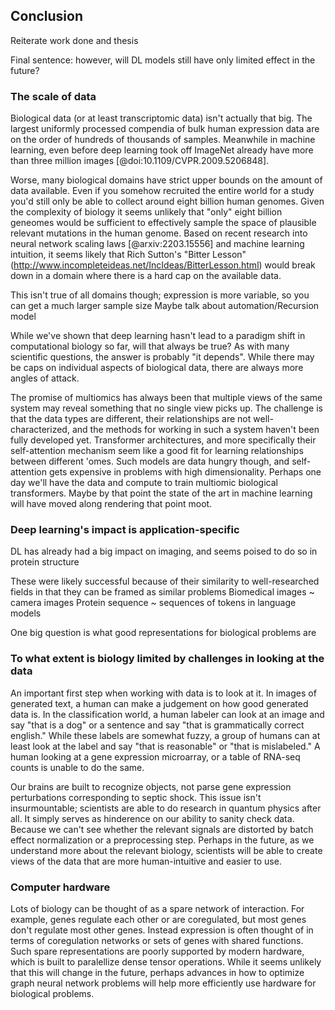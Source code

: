 ## Conclusion

Reiterate work done and thesis

Final sentence: however, will DL models still have only limited effect in the future?

### The scale of data

Biological data (or at least transcriptomic data) isn't actually that big.
The largest uniformly processed compendia of bulk human expression data are on the order of hundreds of thousands of samples.
Meanwhile in machine learning, even before deep learning took off ImageNet already have more than three million images [@doi:10.1109/CVPR.2009.5206848].

Worse, many biological domains have strict upper bounds on the amount of data available.
Even if you somehow recruited the entire world for a study you'd still only be able to collect around eight billion human genomes.
Given the complexity of biology it seems unlikely that "only" eight billion geneomes would be sufficient to effectively sample the space of plausible relevant mutations in the human genome.
Based on recent research into neural network scaling laws [@arxiv:2203.15556] and machine learning intuition, it seems likely that Rich Sutton's "Bitter Lesson" (http://www.incompleteideas.net/IncIdeas/BitterLesson.html) would break down in a domain where there is a hard cap on the available data.

This isn't true of all domains though; expression is more variable, so you can get a much larger sample size
Maybe talk about automation/Recursion model

While we've shown that deep learning hasn't lead to a paradigm shift in computational biology so far, will that always be true? 
As with many scientific questions, the answer is probably "it depends".
While there may be caps on individual aspects of biological data, there are always more angles of attack.

The promise of multiomics has always been that multiple views of the same system may reveal something that no single view picks up.
The challenge is that the data types are different, their relationships are not well-characterized, and the methods for working in such a system haven't been fully developed yet.
Transformer architectures, and more specifically their self-attention mechanism seem like a good fit for learning relationships between different 'omes.
Such models are data hungry though, and self-attention gets expensive in problems with high dimensionality.
Perhaps one day we'll have the data and compute to train multiomic biological transformers.
Maybe by that point the state of the art in machine learning will have moved along rendering that point moot.

### Deep learning's impact is application-specific

DL has already had a big impact on imaging, and seems poised to do so in protein structure

These were likely successful because of their similarity to well-researched fields in that they can be framed as similar problems
Biomedical images ~ camera images
Protein sequence ~ sequences of tokens in language models

One big question is what good representations for biological problems are

### To what extent is biology limited by challenges in looking at the data

An important first step when working with data is to look at it.
In images of generated text, a human can make a judgement on how good generated data is.
In the classification world, a human labeler can look at an image and say "that is a dog" or a sentence and say "that is grammatically correct english."
While these labels are somewhat fuzzy, a group of humans can at least look at the label and say "that is reasonable" or "that is mislabeled."
A human looking at a gene expression microarray, or a table of RNA-seq counts is unable to do the same.

Our brains are built to recognize objects, not parse gene expression perturbations corresponding to septic shock.
This issue isn't insurmountable; scientists are able to do research in quantum physics after all.
It simply serves as hinderence on our ability to sanity check data.
Because we can't see whether the relevant signals are distorted by batch effect normalization or a preprocessing step.
Perhaps in the future, as we understand more about the relevant biology, scientists will be able to create views of the data that are more human-intuitive and easier to use.

### Computer hardware
Lots of biology can be thought of as a spare network of interaction. 
For example, genes regulate each other or are coregulated, but most genes don't regulate most other genes.
Instead expression is often thought of in terms of coregulation networks or sets of genes with shared functions.
Such spare representations are poorly supported by modern hardware, which is built to paralellize dense tensor operations.
While it seems unlikely that this will change in the future, perhaps advances in how to optimize graph neural network problems will help more efficiently use hardware for biological problems.
